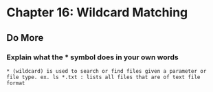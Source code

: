 
# Chapter 16: Wildcard Matching

## Do More

### Explain what the * symbol does in your own words

   `* (wildcard) is used to search or find files given a parameter or 
   file type. ex. ls *.txt : lists all files that are of text file 
   format
   `
